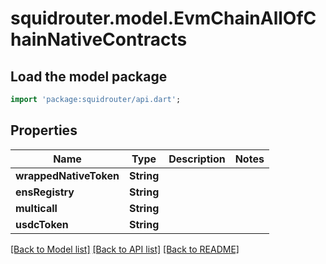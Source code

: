 # squidrouter.model.EvmChainAllOfChainNativeContracts

## Load the model package
```dart
import 'package:squidrouter/api.dart';
```

## Properties
Name | Type | Description | Notes
------------ | ------------- | ------------- | -------------
**wrappedNativeToken** | **String** |  | 
**ensRegistry** | **String** |  | 
**multicall** | **String** |  | 
**usdcToken** | **String** |  | 

[[Back to Model list]](../README.md#documentation-for-models) [[Back to API list]](../README.md#documentation-for-api-endpoints) [[Back to README]](../README.md)



